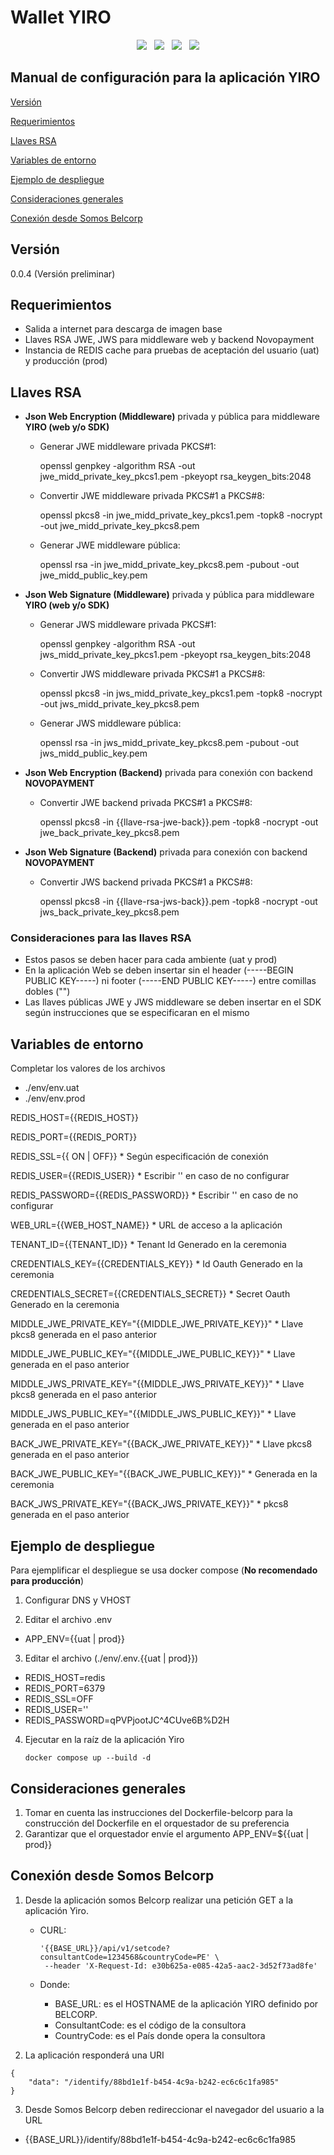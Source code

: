 # Wallet YIRO

<div align='center'>
<img src="https://img.shields.io/badge/Node%20js-339933?style=for-the-badge&logo=nodedotjs&logoColor=white" />&nbsp;&nbsp;
<img src="https://img.shields.io/badge/React-20232A?style=for-the-badge&logo=react&logoColor=61DAFB" />&nbsp;&nbsp;
<img src="https://img.shields.io/badge/next%20js-000000?style=for-the-badge&logo=nextdotjs&logoColor=white" />&nbsp;&nbsp;
<img src="https://img.shields.io/badge/redis-CC0000.svg?&style=for-the-badge&logo=redis&logoColor=white" />
</div>

## Manual de configuración para la aplicación YIRO

[Versión](#versión)

[Requerimientos](#requerimientos)

[Llaves RSA](#llaves-rsa)

[Variables de entorno](#variables-de-entorno)

[Ejemplo de despliegue](#ejemplo-de-despliegue)

[Consideraciones generales](#consideraciones-generales)

[Conexión desde Somos Belcorp](#conexión-desde-somos-belcorp)

## Versión

0.0.4 (Versión preliminar)

## Requerimientos

- Salida a internet para descarga de imagen base
- Llaves RSA JWE, JWS para middleware web y backend Novopayment
- Instancia de REDIS cache para pruebas de aceptación del usuario (uat) y producción (prod)

## Llaves RSA

- **Json Web Encryption (Middleware)** privada y pública para middleware **YIRO (web y/o SDK)**

  - Generar JWE middleware privada PKCS#1:

    openssl genpkey -algorithm RSA -out jwe_midd_private_key_pkcs1.pem -pkeyopt rsa_keygen_bits:2048

  - Convertir JWE middleware privada PKCS#1 a PKCS#8:

    openssl pkcs8 -in jwe_midd_private_key_pkcs1.pem -topk8 -nocrypt -out jwe_midd_private_key_pkcs8.pem

  - Generar JWE middleware pública:

    openssl rsa -in jwe_midd_private_key_pkcs8.pem -pubout -out jwe_midd_public_key.pem

- **Json Web Signature (Middleware)** privada y pública para middleware **YIRO (web y/o SDK)**

  - Generar JWS middleware privada PKCS#1:

    openssl genpkey -algorithm RSA -out jws_midd_private_key_pkcs1.pem -pkeyopt rsa_keygen_bits:2048

  - Convertir JWS middleware privada PKCS#1 a PKCS#8:

    openssl pkcs8 -in jws_midd_private_key_pkcs1.pem -topk8 -nocrypt -out jws_midd_private_key_pkcs8.pem

  - Generar JWS middleware pública:

    openssl rsa -in jws_midd_private_key_pkcs8.pem -pubout -out jws_midd_public_key.pem

- **Json Web Encryption (Backend)** privada para conexión con backend **NOVOPAYMENT**

  - Convertir JWE backend privada PKCS#1 a PKCS#8:

    openssl pkcs8 -in {{llave-rsa-jwe-back}}.pem -topk8 -nocrypt -out jwe_back_private_key_pkcs8.pem

- **Json Web Signature (Backend)** privada para conexión con backend **NOVOPAYMENT**

  - Convertir JWS backend privada PKCS#1 a PKCS#8:

    openssl pkcs8 -in {{llave-rsa-jws-back}}.pem -topk8 -nocrypt -out jws_back_private_key_pkcs8.pem

### Consideraciones para las llaves RSA

- Estos pasos se deben hacer para cada ambiente (uat y prod)
- En la aplicación Web se deben insertar sin el header (-----BEGIN PUBLIC KEY-----) ni footer (-----END PUBLIC KEY-----) entre comillas dobles ("")
- Las llaves públicas JWE y JWS middleware se deben insertar en el SDK según instrucciones que se especificaran en el mismo

## Variables de entorno

Completar los valores de los archivos

- ./env/env.uat
- ./env/env.prod

REDIS_HOST={{REDIS_HOST}}

REDIS_PORT={{REDIS_PORT}}

REDIS_SSL={{ ON | OFF}} \* Según especificación de conexión

REDIS_USER={{REDIS_USER}} \* Escribir '' en caso de no configurar

REDIS_PASSWORD={{REDIS_PASSWORD}} \* Escribir '' en caso de no configurar

WEB_URL={{WEB_HOST_NAME}} \* URL de acceso a la aplicación

TENANT_ID={{TENANT_ID}} \* Tenant Id Generado en la ceremonia

CREDENTIALS_KEY={{CREDENTIALS_KEY}} \* Id Oauth Generado en la ceremonia

CREDENTIALS_SECRET={{CREDENTIALS_SECRET}} \* Secret Oauth Generado en la ceremonia

MIDDLE_JWE_PRIVATE_KEY="{{MIDDLE_JWE_PRIVATE_KEY}}" \* Llave pkcs8 generada en el paso anterior

MIDDLE_JWE_PUBLIC_KEY="{{MIDDLE_JWE_PUBLIC_KEY}}" \* Llave generada en el paso anterior

MIDDLE_JWS_PRIVATE_KEY="{{MIDDLE_JWS_PRIVATE_KEY}}" \* Llave pkcs8 generada en el paso anterior

MIDDLE_JWS_PUBLIC_KEY="{{MIDDLE_JWS_PUBLIC_KEY}}" \* Llave generada en el paso anterior

BACK_JWE_PRIVATE_KEY="{{BACK_JWE_PRIVATE_KEY}}" \* Llave pkcs8 generada en el paso anterior

BACK_JWE_PUBLIC_KEY="{{BACK_JWE_PUBLIC_KEY}}" \* Generada en la ceremonia

BACK_JWS_PRIVATE_KEY="{{BACK_JWS_PRIVATE_KEY}}" \* pkcs8 generada en el paso anterior

## Ejemplo de despliegue

Para ejemplificar el despliegue se usa docker compose (**No recomendado para producción**)

1. Configurar DNS y VHOST

2. Editar el archivo .env

- APP_ENV={{uat | prod}}

3. Editar el archivo (./env/.env.{{uat | prod}})

- REDIS_HOST=redis
- REDIS_PORT=6379
- REDIS_SSL=OFF
- REDIS_USER=''
- REDIS_PASSWORD=qPVPjootJC^4CUve6B%D2H

4. Ejecutar en la raíz de la aplicación Yiro

   ```
   docker compose up --build -d
   ```

## Consideraciones generales

1. Tomar en cuenta las instrucciones del Dockerfile-belcorp para la construcción del Dockerfile en el orquestador de su preferencia
2. Garantizar que el orquestador envíe el argumento APP_ENV=${{uat | prod}}

## Conexión desde Somos Belcorp

1. Desde la aplicación somos Belcorp realizar una petición GET a la aplicación Yiro.

   - CURL:

     ```
     '{{BASE_URL}}/api/v1/setcode?consultantCode=1234568&countryCode=PE' \
      --header 'X-Request-Id: e30b625a-e085-42a5-aac2-3d52f73ad8fe'
     ```

   - Donde:
     - BASE_URL: es el HOSTNAME de la aplicación YIRO definido por BELCORP.
     - ConsultantCode: es el código de la consultora
     - CountryCode: es el País donde opera la consultora

2. La aplicación responderá una URI

```
{
    "data": "/identify/88bd1e1f-b454-4c9a-b242-ec6c6c1fa985"
}

```

3. Desde Somos Belcorp deben redireccionar el navegador del usuario a la URL

- {{BASE_URL}}/identify/88bd1e1f-b454-4c9a-b242-ec6c6c1fa985
